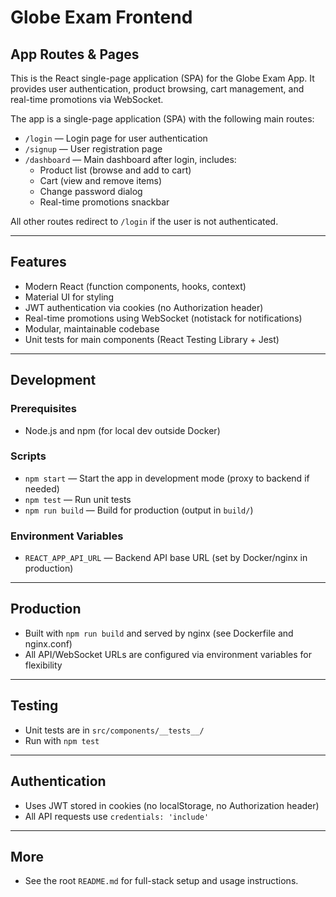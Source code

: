 # Globe Exam Frontend

## App Routes & Pages

This is the React single-page application (SPA) for the Globe Exam App. It provides user authentication, product browsing, cart management, and real-time promotions via WebSocket.

The app is a single-page application (SPA) with the following main routes:

- `/login` — Login page for user authentication
- `/signup` — User registration page
- `/dashboard` — Main dashboard after login, includes:
  - Product list (browse and add to cart)
  - Cart (view and remove items)
  - Change password dialog
  - Real-time promotions snackbar

All other routes redirect to `/login` if the user is not authenticated.

---

## Features

- Modern React (function components, hooks, context)
- Material UI for styling
- JWT authentication via cookies (no Authorization header)
- Real-time promotions using WebSocket (notistack for notifications)
- Modular, maintainable codebase
- Unit tests for main components (React Testing Library + Jest)

---

## Development

### Prerequisites

- Node.js and npm (for local dev outside Docker)

### Scripts

- `npm start` — Start the app in development mode (proxy to backend if needed)
- `npm test` — Run unit tests
- `npm run build` — Build for production (output in `build/`)

### Environment Variables

- `REACT_APP_API_URL` — Backend API base URL (set by Docker/nginx in production)

---

## Production

- Built with `npm run build` and served by nginx (see Dockerfile and nginx.conf)
- All API/WebSocket URLs are configured via environment variables for flexibility

---

## Testing

- Unit tests are in `src/components/__tests__/`
- Run with `npm test`

---

## Authentication

- Uses JWT stored in cookies (no localStorage, no Authorization header)
- All API requests use `credentials: 'include'`

---

## More

- See the root `README.md` for full-stack setup and usage instructions.
